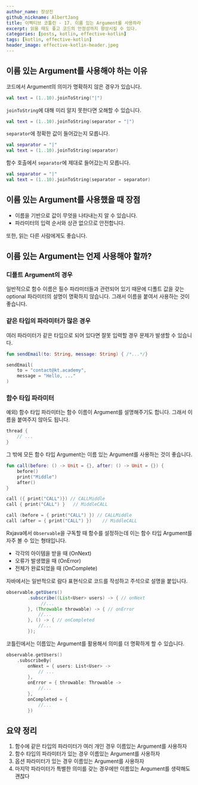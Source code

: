 ```yaml
---
author_name: 장상진
github_nickname: AlbertJang
title: 이펙티브 코틀린 - 17. 이름 있는 Argument를 사용하라
excerpt: 읽을 때도 좋고 코드의 안정성까지 향상시킬 수 있다.
categories: [posts, kotlin, effective-kotlin]
tags: [kotlin, effective-kotlin]
header_image: effective-kotlin-header.jpeg
---
```


## 이름 있는 Argument를 사용해야 하는 이유
코드에서 Argument의 의미가 명확하지 않은 경우가 있습니다.

```kotlin
val text = (1..10).joinToString("|")
```
`joinToString`에 대해 미리 알지 못한다면 오해할 수 있습니다.

```kotlin
val text = (1..10).joinToString(separator = "|")
```
`separator`에 정확한 값이 들어갔는지 모릅니다.

```kotlin
val separator = "|"
val text = (1..10).joinToString(separator)
```
함수 호출에서 `separator`에 제대로 들어갔는지 모릅니다.

```kotlin
val separator = "|"
val text = (1..10).joinToString(separator = separator)
```

## 이름 있는 Argument를 사용했을 때 장점
- 이름을 기반으로 값이 무엇을 나타내는지 알 수 있습니다.
- 파라미터의 입력 순서와 상관 없으므로 안전합니다.

또한, 읽는 다른 사람에게도 좋습니다.


## 이름 있는 Argument는 언제 사용해야 할까?

### 디폴트 Argument의 경우
일반적으로 함수 이름은 필수 파라미터들과 관련되어 있기 때문에 디폴트 값을 갖는 optional 파라미터의 설명이 명확하지 않습니다.
그래서 이름을 붙여서 사용하는 것이 좋습니다.

### 같은 타입의 파라미터가 많은 경우
여러 파라미터가 같은 타입으로 되어 있다면 잘못 입력할 경우 문제가 발생할 수 있습니다.

```kotlin
fun sendEmail(to: String, message: String) { /*...*/}

sendEmail(
    to = "contact@kt.academy",
    message = "Hello, ..."
)
```


### 함수 타입 파라미터
예외) 함수 타입 파라미터는 함수 이름이 Argument를 설명해주기도 합니다. 그래서 이름을 붙여주지 않아도 됩니다.
```kotlin
thread {
    // ...
}
```

그 밖에 모든 함수 타입 Argument는 이름 있는 Argument를 사용하는 것이 좋습니다.

```kotlin
fun call(before: () -> Unit = {}, after: () -> Unit = {}) {
    before()
    print("Middle")
    after()
}

call ({ print("CALL")}) // CALLMiddle
call { print("CALL") }   // MiddleCALL
```

```kotlin
call (before = { print("CALL") }) // CALLMiddle
call (after = { print("CALL") })    // MiddleCALL
```

Rxjava에서 `Observable`을 구독할 때 함수를 설정하는데 이는 함수 타입 Argument를 자주 볼 수 있는 형태입니다.
- 각각의 아이템을 받을 때 (OnNext)
- 오류가 발생했을 때 (OnError)
- 전체가 완료되었을 때 (OnComplete)

자바에서는 일반적으로 람다 표현식으로 코드를 작성하고 주석으로 설명을 붙입니다.
```java
observable.getUsers()
        .subscribe((List<User> users) -> { // onNext
             //...
        }, (Throwable throwable) -> { // onError
            //...
        }, () -> { // onCompleted
            //...
        });

```

코틀린에서는 이름있는 Argument를 활용해서 의미를 더 명확하게 할 수 있습니다.
```kotlin
observable.getUsers()
    .subscribeBy(
        onNext = { users: List<User> ->
            // ...
        },
        onError = { throwable: Throwable ->
            //...
        },
        onCompleted = {
            //...
        })
```


## 요약 정리
1. 함수에 같은 타입의 파라미터가 여러 개인 경우 이름있는 Argument를 사용하자
2. 함수 타입의 파라미터가 있는 경우 이름있는 Argument를 사용하자
3. 옵션 파라미터가 있는 경우 이름있는 Argument를 사용하자
4. 마지막 파라미터가 특별한 의미를 갖는 경우에만 이름있는 Argument를 생략해도 괜찮다
